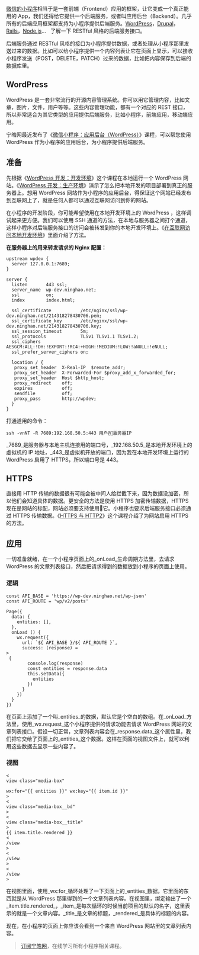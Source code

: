 [微信的小程序](https://ninghao.net/package/weixin-app)相当于是一套前端（Frontend）应用的框架，让它变成一个真正能用的 App，我们还得给它提供一个后端服务，或者叫应用后台（Backend）。几乎所有的后端应用框架都支持为小程序提供后端服务。[WordPress](https://ninghao.net/package/wordpress)，[Drupal](https://ninghao.net/package/drupal)，[Rails](https://ninghao.net/package/rails)，[Node.js](https://ninghao.net/package/nodejs)...   了解一下 RESTful 风格的后端服务接口。

后端服务通过 RESTful 风格的接口为小程序提供数据，或者处理从小程序那里发送过来的数据。比如可以给小程序提供一个内容列表让它在页面上显示，可以接收小程序发送（POST，DELETE，PATCH）过来的数据，比如把内容保存到后端的数据库里。

## WordPress

WordPress 是一套非常流行的开源内容管理系统。你可以用它管理内容，比如文章，图片，文件，用户等等。这些内容管理功能，都有一个对应的 REST 接口，所以非常适合为其它类型的应用提供后端服务，比如小程序，前端应用，移动端应用。

宁皓网最近发布了《[微信小程序：应用后台（WordPress）](https://ninghao.net/course/5457)》课程，可以帮您使用 WordPress 作为小程序的应用后台，为小程序提供后端服务。

## 准备

先根据《[WordPress 开发：开发环境](https://ninghao.net/course/5245)》这个课程在本地运行一个 WordPress 网站。《[WordPress 开发：生产环境](https://ninghao.net/course/5270)》演示了怎么把本地开发的项目部署到真正的服务器上。想用 WordPress 网站作为小程序的应用后台，得保证这个网站已经发布到互联网上了，就是任何人都可以通过互联网访问到你的网站。

在小程序的开发阶段，你可能希望使用在本地开发环境上的 WordPress ，这样调试起来更方便。我们可以使用 SSH 通道的方法，在本地与服务器之间打个通道，这样小程序对后端服务接口的访问会被转发到你的本地开发环境上。《[在互联网访问本地开发环境](https://ninghao.net/course/5163)》里面介绍了方法。

**在服务器上的用来转发请求的 Nginx 配置：**

```
upstream wpdev {
  server 127.0.0.1:7689;
}

server {
  listen       443 ssl;
  server_name  wp-dev.ninghao.net;
  ssl          on;
  index        index.html;

  ssl_certificate           /etc/nginx/ssl/wp-dev.ninghao.net/214318278430706.pem;
  ssl_certificate_key       /etc/nginx/ssl/wp-dev.ninghao.net/214318278430706.key;
  ssl_session_timeout       5m;
  ssl_protocols             TLSv1 TLSv1.1 TLSv1.2;
  ssl_ciphers               AESGCM:ALL:!DH:!EXPORT:!RC4:+HIGH:!MEDIUM:!LOW:!aNULL:!eNULL;
  ssl_prefer_server_ciphers on;

  location / {
   proxy_set_header  X-Real-IP  $remote_addr;
   proxy_set_header  X-Forwarded-For $proxy_add_x_forwarded_for;
   proxy_set_header  Host $http_host;
   proxy_redirect    off;
   expires           off;
   sendfile          off;
   proxy_pass        http://wpdev;
  }
}
```

打通道用的命令：

```
ssh -vnNT -R 7689:192.168.50.5:443 用户@服务器IP
```

_7689_是服务器与本地主机连接用的端口号，_192.168.50.5_是本地开发环境上的虚拟机的 IP 地址，_443_是虚拟机开放的端口，因为我在本地开发环境上运行的 WordPress 启用了 HTTPS，所以端口号是 443。

## HTTPS

直接用 HTTP 传输的数据很有可能会被中间人给拦截下来，因为数据没加密，所以他们会知道具体的数据。更安全的方法是使用 HTTPS 加密传输数据，HTTPS 现在是网站的标配，网站必须要支持使用它。小程序也要求后端服务接口必须通过 HTTPS 传输数据。《[HTTPS 与 HTTP2](https://ninghao.net/course/4539)》这个课程介绍了为网站启用 HTTPS 的方法。

## 应用

一切准备就绪，在一个小程序页面上的_onLoad_生命周期方法里，去请求 WordPress 的文章列表接口，然后把请求得到的数据放到小程序的页面上使用。

### 逻辑

    const API_BASE = 'https://wp-dev.ninghao.net/wp-json'
    const API_ROUTE = 'wp/v2/posts'

    Page({
      data: {
        entities: [],
      },
      onLoad () {
        wx.request({
          url: `${ API_BASE }/${ API_ROUTE }`,
          success: (response) =
    >
     {
            console.log(response)
            const entities = response.data
            this.setData({
              entities
            })
          }
        })
      }
    })

在页面上添加了一个叫_entities_的数据，默认它是个空白的数组。在_onLoad_方法里，使用_wx.request_这个小程序提供的请求功能去请求 WordPress 网站的文章列表接口。假设一切正常，文章列表内容会在_response.data_这个属性里，我们把它交给了页面上的_entities_这个数据。这样在页面的视图文件上，就可以利用这些数据去显示一些内容了。

### 视图

```
<
view class="media-box" 
  
wx:for="{{ entities }}" wx:key="{{ item.id }}"
>
<
view class="media-box__bd"
>
<
view class="media-box__title"
>
{{ item.title.rendered }}
<
/view
>
<
/view
>
<
/view
>
```

在视图里面，使用_wx:for_循环处理了一下页面上的_entities_数据，它里面的东西就是从 WordPress 那里得到的一个文章列表内容。在视图里，绑定输出了一个_item.title.rendered_，_item_是每次循环的时候当前项目的默认的名字，这里表示的就是一个文章内容。_title_是文章的标题，_rendered_是具体的标题的内容。

现在，在小程序的页面上你应该会看到一个来自 WordPress 网站里的文章列表内容。

> [订阅宁皓网](https://ninghao.net/signup)，在线学习所有小程序相关课程。



